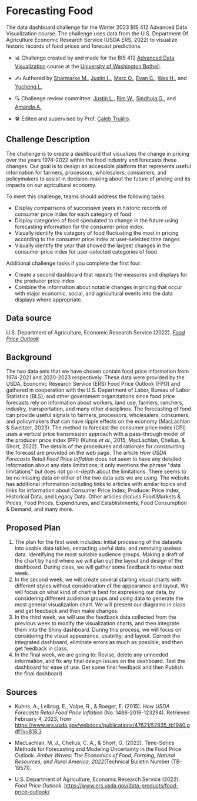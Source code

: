 # Forecasting Food

The data dashboard challenge for the Winter 2023 BIS 412 Advanced Data Visualization course. The challenge uses data from the U.S. Department Of Agriculture Economic Research Service (USDA ERS, 2022) to visualize historic records of food prices and forecast predictions.

-   📊 Challenge created by and made for the BIS 412 [Advanced Data Visualization](https://github.com/UWB-Adv-Data-Vis) course at the [University of Washington Bothell](https://www.uwb.edu/).

-   ✍️ Authored by [Sharmarke M.](https://github.com/Sharmake-CS), [Justin L.](https://github.com/Justin2003), [Marc O.](https://github.com/MOctavo), [Evan C.](https://github.com/Chothepro14), [Wes H.](https://github.com/whuynh2), and [Yucheng L.](https://github.com/YuchengLiuUW)

-   🔍 Challenge review committee: [Justin L.](https://github.com/Justin2003), [Rim W.](https://github.com/rwolde), [Sindhuja G.](https://github.com/singundeti), and [Amanda A.](https://github.com/amandaaguzar)

-   🛠️ Edited and supervised by Prof. [Caleb Trujillo](https://github.com/calebtru).

## Challenge Description

The challenge is to create a dashboard that visualizes the change in pricing over the years 1974-2022 within the food industry and forecasts these changes. Our goal is to design an accessible platform that represents useful information for farmers, processors, wholesalers, consumers, and policymakers to assist in decision-making about the future of pricing and its impacts on our agricultural economy. 

To meet this challenge, teams should address the following tasks:

-   Display comparisons of successive years in historic records of consumer price index for each category of food
-   Display categories of food speculated to change in the future using forecasting information  for the consumer price index.
-   Visually identify the category of food fluctuating the most in pricing according to the consumer price index at user-selected time ranges
-   Visually identify the year that showed the largest changes in the consumer price index for user-selected categories of food

Additional challenge tasks if you complete the first four:
-   Create a second dashboard that repeats the measures and displays for the producer price index
-   Combine the information about notable changes in pricing that occur with major economic, social, and agricultural events into the data displays where appropriate.

## Data source

U.S. Department of Agriculture, Economic Research Service (2022). [*Food Price Outlook*](https://www.ers.usda.gov/data-products/food-price-outlook/)

## Background

The two data sets that we have chosen contain food price information from 1974-2021 and 2020-2023 respectively. These data were provided by the USDA, Economic Research Service (ERS) Food Price Outlook (FPO) and gathered in cooperation with the U.S. Department of Labor, Bureau of Labor Statistics (BLS), and other government organizations since food price forecasts rely on information about workers, land use, farmers, ranchers, industry, transportation, and many other disciplines. The forecasting of food can provide useful signals to farmers, processors, wholesalers, consumers, and policymakers that can have ripple effects on the economy (MacLachlan & Sweitzer, 2023). The method to forecast the consumer price index (CPI) uses a vertical price transmission approach with a pass-through model of the producer price index (PPI) (Kuhns *et al.*, 2015; MacLachlan, Chelius, & Short, 2022). The details of the procedures and rationale for constructing the forecast are provided on the web page. The article *How USDA Forecasts Retail Food Price Inflation* does not seem to have any detailed information about any data limitations; it only mentions the phrase "data limitations" but does not go in-depth about the limitations. There seems to be no missing data on either of the two data sets we are using. The website has additional information including links to articles with similar topics and links for information about Consumer Price Index, Producer Price Index, Historical Data, and Legacy Data. Other articles discuss Food Markets & Prices, Food Prices, Expenditures, and Establishments, Food Consumption & Demand, and many more.

## Proposed Plan

1.  The plan for the first week includes: Initial processing of the datasets into usable data tables, extracting useful data, and removing useless data. Identifying the most suitable audience groups. Making a draft of the chart by hand where we will plan out the layout and design of the dashboard. During class, we will gather some feedback to revise next week.
2.  In the second week, we will create several starting visual charts with different styles without consideration of the appearance and layout. We will focus on what kind of chart is best for expressing our data, by considering different audience groups and using data to generate the most general visualization chart. We will present our diagrams in class and get feedback and then make changes.
3.  In the third week, we will use the feedback data collected from the previous week to modify the visualization charts, and then integrate them into the Shiny dashboard. During this process, we will focus on considering the visual appearance, usability, and layout. Correct the integrated dashboard, eliminate errors as much as possible, and then get feedback in class.
4.  In the final week, we are going to: Revise, delete any unneeded information, and fix any final design issues on the dashboard. Test the dashboard for ease of use. Get some final feedback and then Publish the final dashboard.

## Sources

-   Kuhns, A., Leibtag, E., Volpe, R., & Roeger, E. (2015). *How USDA Forecasts Retail Food Price Inflation* (No. 1488-2016-123294). Retrieved February 4, 2023, from <https://www.ers.usda.gov/webdocs/publications/47621/52935_tb1940.pdf?v=818.3>

-   MacLachlan, M. J., Chelius, C. A., & Short, G. (2022). Time-Series Methods for Forecasting and Modeling Uncertainty in the Food Price Outlook. *Amber Waves: The Economics of Food, Farming, Natural Resources, and Rural America, 2022*(Technical Bulletin Number (TB-1957)).

-   U.S. Department of Agriculture, Economic Research Service (2022). *Food Price Outlook.* <https://www.ers.usda.gov/data-products/food-price-outlook/>
